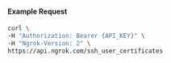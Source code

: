 
#### Example Request

```bash 
curl \
-H "Authorization: Bearer {API_KEY}" \
-H "Ngrok-Version: 2" \
https://api.ngrok.com/ssh_user_certificates
